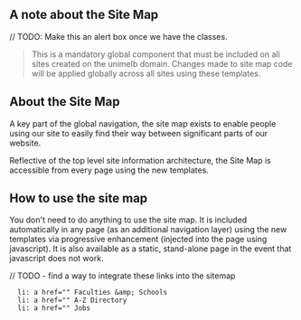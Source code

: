 ## A note about the Site Map
// TODO: Make this an alert box once we have the classes.

> This is a mandatory global component that must be included on all sites created on the unimelb domain. Changes made to site map code will be applied globally across all sites using these templates. 

## About the Site Map

A key part of the global navigation, the site map exists to enable people using our site to easily find their way between significant parts of our website. 

Reflective of the top level site information architecture, the Site Map is accessible from every page using the new templates. 

## How to use the site map

You don't need to do anything to use the site map. It is included automatically in any page (as an additional navigation layer) using the new templates via progressive enhancement (injected into the page using javascript). It is also available as a static, stand-alone page in the event that javascript does not work. 

// TODO - find a way to integrate these links into the sitemap

      li: a href="" Faculties &amp; Schools
      li: a href="" A-Z Directory
      li: a href="" Jobs